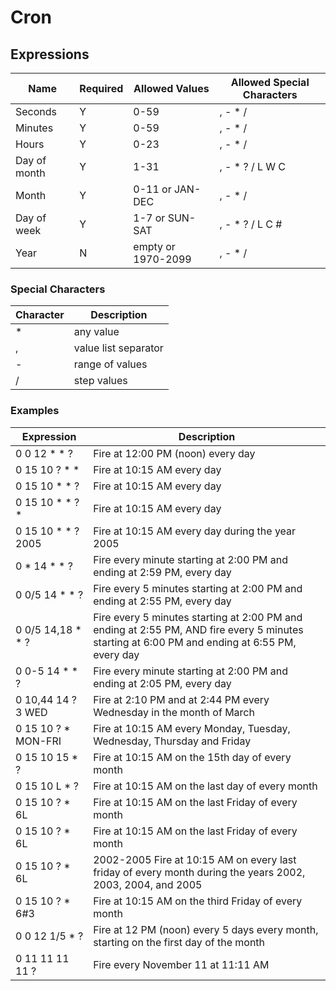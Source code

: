 # Cron

## Expressions

|Name|Required|Allowed Values|Allowed Special Characters
|-|-|-|-
|Seconds|Y|0-59|, - * /
|Minutes|Y|0-59|, - * /
|Hours|Y|0-23|, - * /
|Day of month|Y|1-31|, - * ? / L W C
|Month|Y|0-11 or JAN-DEC|, - * /
|Day of week|Y|1-7 or SUN-SAT|, - * ? / L C #
|Year|N|empty or 1970-2099|, - * /

### Special Characters

|Character|Description
|-|-
|*|any value
|,|value list separator
|-|range of values
|/|step values

### Examples

|Expression|Description
|-|-
|0 0 12 * * ?|Fire at 12:00 PM (noon) every day
|0 15 10 ? * *|Fire at 10:15 AM every day
|0 15 10 * * ?|Fire at 10:15 AM every day
|0 15 10 * * ? *|Fire at 10:15 AM every day
|0 15 10 * * ? 2005|Fire at 10:15 AM every day during the year 2005
|0 * 14 * * ?|Fire every minute starting at 2:00 PM and ending at 2:59 PM, every day
|0 0/5 14 * * ?|Fire every 5 minutes starting at 2:00 PM and ending at 2:55 PM, every day
|0 0/5 14,18 * * ?|Fire every 5 minutes starting at 2:00 PM and ending at 2:55 PM, AND fire every 5 minutes starting at 6:00 PM and ending at 6:55 PM, every day
|0 0-5 14 * * ?|Fire every minute starting at 2:00 PM and ending at 2:05 PM, every day
|0 10,44 14 ? 3 WED|Fire at 2:10 PM and at 2:44 PM every Wednesday in the month of March
|0 15 10 ? * MON-FRI|Fire at 10:15 AM every Monday, Tuesday, Wednesday, Thursday and Friday
|0 15 10 15 * ?|Fire at 10:15 AM on the 15th day of every month
|0 15 10 L * ?|Fire at 10:15 AM on the last day of every month
|0 15 10 ? * 6L|Fire at 10:15 AM on the last Friday of every month
|0 15 10 ? * 6L|Fire at 10:15 AM on the last Friday of every month
|0 15 10 ? * 6L|2002-2005	Fire at 10:15 AM on every last friday of every month during the years 2002, 2003, 2004, and 2005
|0 15 10 ? * 6#3|Fire at 10:15 AM on the third Friday of every month
|0 0 12 1/5 * ?|Fire at 12 PM (noon) every 5 days every month, starting on the first day of the month
|0 11 11 11 11 ?|Fire every November 11 at 11:11 AM
